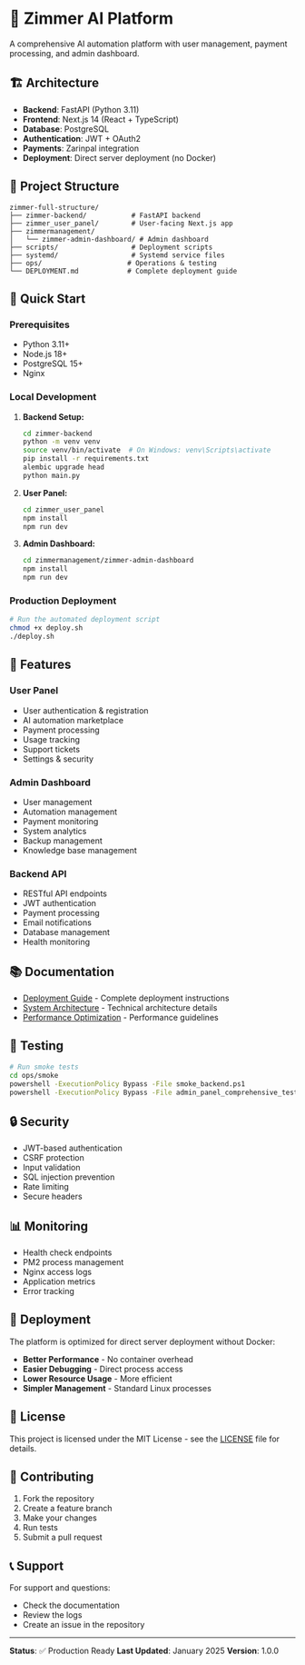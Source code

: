 # 🚀 Zimmer AI Platform

A comprehensive AI automation platform with user management, payment processing, and admin dashboard.

## 🏗️ Architecture

- **Backend**: FastAPI (Python 3.11)
- **Frontend**: Next.js 14 (React + TypeScript)
- **Database**: PostgreSQL
- **Authentication**: JWT + OAuth2
- **Payments**: Zarinpal integration
- **Deployment**: Direct server deployment (no Docker)

## 📁 Project Structure

```
zimmer-full-structure/
├── zimmer-backend/           # FastAPI backend
├── zimmer_user_panel/        # User-facing Next.js app
├── zimmermanagement/
│   └── zimmer-admin-dashboard/ # Admin dashboard
├── scripts/                  # Deployment scripts
├── systemd/                  # Systemd service files
├── ops/                     # Operations & testing
└── DEPLOYMENT.md            # Complete deployment guide
```

## 🚀 Quick Start

### Prerequisites
- Python 3.11+
- Node.js 18+
- PostgreSQL 15+
- Nginx

### Local Development

1. **Backend Setup:**
   ```bash
   cd zimmer-backend
   python -m venv venv
   source venv/bin/activate  # On Windows: venv\Scripts\activate
   pip install -r requirements.txt
   alembic upgrade head
   python main.py
   ```

2. **User Panel:**
   ```bash
   cd zimmer_user_panel
   npm install
   npm run dev
   ```

3. **Admin Dashboard:**
   ```bash
   cd zimmermanagement/zimmer-admin-dashboard
   npm install
   npm run dev
   ```

### Production Deployment

```bash
# Run the automated deployment script
chmod +x deploy.sh
./deploy.sh
```

## 🔧 Features

### User Panel
- User authentication & registration
- AI automation marketplace
- Payment processing
- Usage tracking
- Support tickets
- Settings & security

### Admin Dashboard
- User management
- Automation management
- Payment monitoring
- System analytics
- Backup management
- Knowledge base management

### Backend API
- RESTful API endpoints
- JWT authentication
- Payment processing
- Email notifications
- Database management
- Health monitoring

## 📚 Documentation

- [Deployment Guide](DEPLOYMENT.md) - Complete deployment instructions
- [System Architecture](SYSTEM_ARCHITECTURE.md) - Technical architecture details
- [Performance Optimization](PERFORMANCE_OPTIMIZATION_PLAN.md) - Performance guidelines

## 🧪 Testing

```bash
# Run smoke tests
cd ops/smoke
powershell -ExecutionPolicy Bypass -File smoke_backend.ps1
powershell -ExecutionPolicy Bypass -File admin_panel_comprehensive_test.ps1
```

## 🔒 Security

- JWT-based authentication
- CSRF protection
- Input validation
- SQL injection prevention
- Rate limiting
- Secure headers

## 📊 Monitoring

- Health check endpoints
- PM2 process management
- Nginx access logs
- Application metrics
- Error tracking

## 🚀 Deployment

The platform is optimized for direct server deployment without Docker:

- **Better Performance** - No container overhead
- **Easier Debugging** - Direct process access
- **Lower Resource Usage** - More efficient
- **Simpler Management** - Standard Linux processes

## 📝 License

This project is licensed under the MIT License - see the [LICENSE](LICENSE) file for details.

## 🤝 Contributing

1. Fork the repository
2. Create a feature branch
3. Make your changes
4. Run tests
5. Submit a pull request

## 📞 Support

For support and questions:
- Check the documentation
- Review the logs
- Create an issue in the repository

---

**Status**: ✅ Production Ready
**Last Updated**: January 2025
**Version**: 1.0.0